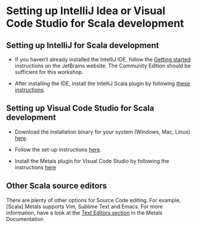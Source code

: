 # Setting up IntelliJ Idea or Visual Code Studio for Scala development

## Setting up IntelliJ for Scala development

- If you haven't already installed the IntelliJ IDE, follow the [Getting started](https://www.jetbrains.com/help/idea/installation-guide.html) instructions on the JetBrains website. The Community Edition should be sufficient for this workshop.

- After installing the IDE, install the IntelliJ Scala plugin by following [these instructions](https://www.jetbrains.com/help/idea/discover-intellij-idea-for-scala.html#scala_plugin).

## Setting up Visual Code Studio for Scala development

- Download the installation binary for your system (Windows, Mac, Linux) [here](https://code.visualstudio.com/download).

- Follow the set-up instructions [here](https://code.visualstudio.com/docs/setup/setup-overview).

- Install the Metals plugin for Visual Code Studio by following the instructions [here](https://scalameta.org/metals/docs/editors/vscode/)


## Other Scala source editors

There are plenty of other options for Source Code editing. For example, [Scala] Metals supports Vim, Sublime Text and Emacs. For more information, have a look at the [Text Editors section](https://scalameta.org/metals/docs) in the Metals Documentation